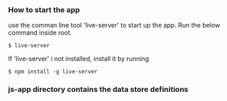 ### How to start the app

use the comman line tool 'live-server' to start up the app. Run the below command inside root.

    $ live-server

If 'live-server' i not installed, install it by running 

    $ npm install -g live-server

### js-app directory contains the data store definitions
